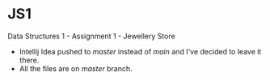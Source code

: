 # JS1
Data Structures 1 - Assignment 1 - Jewellery Store
* Intellij Idea pushed to *master* instead of *main* and I've decided to leave it there.
* All the files are on *master* branch.
